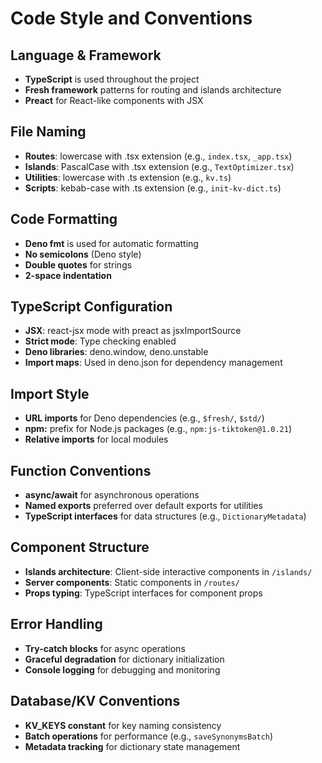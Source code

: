 # Code Style and Conventions

## Language & Framework

- **TypeScript** is used throughout the project
- **Fresh framework** patterns for routing and islands architecture
- **Preact** for React-like components with JSX

## File Naming

- **Routes**: lowercase with .tsx extension (e.g., `index.tsx`, `_app.tsx`)
- **Islands**: PascalCase with .tsx extension (e.g., `TextOptimizer.tsx`)
- **Utilities**: lowercase with .ts extension (e.g., `kv.ts`)
- **Scripts**: kebab-case with .ts extension (e.g., `init-kv-dict.ts`)

## Code Formatting

- **Deno fmt** is used for automatic formatting
- **No semicolons** (Deno style)
- **Double quotes** for strings
- **2-space indentation**

## TypeScript Configuration

- **JSX**: react-jsx mode with preact as jsxImportSource
- **Strict mode**: Type checking enabled
- **Deno libraries**: deno.window, deno.unstable
- **Import maps**: Used in deno.json for dependency management

## Import Style

- **URL imports** for Deno dependencies (e.g., `$fresh/`, `$std/`)
- **npm:** prefix for Node.js packages (e.g., `npm:js-tiktoken@1.0.21`)
- **Relative imports** for local modules

## Function Conventions

- **async/await** for asynchronous operations
- **Named exports** preferred over default exports for utilities
- **TypeScript interfaces** for data structures (e.g., `DictionaryMetadata`)

## Component Structure

- **Islands architecture**: Client-side interactive components in `/islands/`
- **Server components**: Static components in `/routes/`
- **Props typing**: TypeScript interfaces for component props

## Error Handling

- **Try-catch blocks** for async operations
- **Graceful degradation** for dictionary initialization
- **Console logging** for debugging and monitoring

## Database/KV Conventions

- **KV_KEYS constant** for key naming consistency
- **Batch operations** for performance (e.g., `saveSynonymsBatch`)
- **Metadata tracking** for dictionary state management
